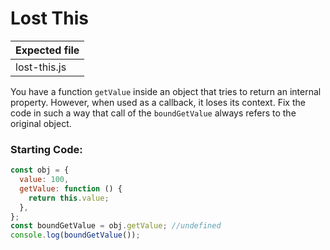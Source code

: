 # Lost This

| Expected file |
| ------------- |
| lost-this.js  |

You have a function `getValue` inside an object that tries to return an internal property. However, when used as a callback, it loses its context. Fix the code in such a way that call of the `boundGetValue` always refers to the original object.

### Starting Code:

```js
const obj = {
  value: 100,
  getValue: function () {
    return this.value;
  },
};
const boundGetValue = obj.getValue; //undefined
console.log(boundGetValue());
```
